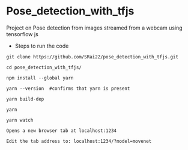 # Pose_detection_with_tfjs
Project on Pose detection from images streamed from a webcam using tensorflow js


* Steps to run the code 
```
git clone https://github.com/SRai22/pose_detection_with_tfjs.git

cd pose_detection_with_tfjs/

npm install --global yarn 

yarn --version  #confirms that yarn is present

yarn build-dep 

yarn

yarn watch

Opens a new browser tab at localhost:1234 

Edit the tab address to: localhost:1234/?model=movenet

```


